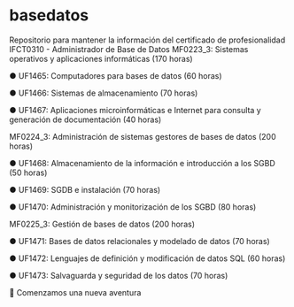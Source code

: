 # basedatos
Repositorio para mantener la información del certificado de profesionalidad IFCT0310 - Administrador de Base de Datos
MF0223_3: Sistemas operativos y aplicaciones informáticas (170 horas) 

● UF1465: Computadores para bases de datos (60 horas)

● UF1466: Sistemas de almacenamiento (70 horas) 

● UF1467: Aplicaciones microinformáticas e Internet para consulta y generación de documentación (40 horas)

MF0224_3: Administración de sistemas gestores de bases de datos (200 horas)

● UF1468: Almacenamiento de la información e introducción a los SGBD (50 horas) 

● UF1469: SGDB e instalación (70 horas)

● UF1470: Administración y monitorización de los SGBD (80 horas) 

MF0225_3: Gestión de bases de datos (200 horas) 

● UF1471: Bases de datos relacionales y modelado de datos (70 horas) 

● UF1472: Lenguajes de definición y modificación de datos SQL (60 horas) 

● UF1473: Salvaguarda y seguridad de los datos (70 horas)


🚀 Comenzamos una nueva aventura 
